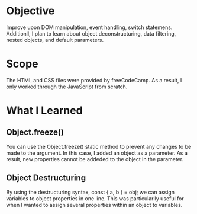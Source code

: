 # Objective
Improve upon DOM manipulation, event handling, switch statemens.
Additionll, I plan to learn about object deconstructuring, data filtering, nested objects, and default parameters.

# Scope
The HTML and CSS files were provided by freeCodeCamp. As a result, I only worked through the JavaScript from scratch.

# What I Learned

## Object.freeze()
You can use the Object.freeze() static method to prevent any changes to be made to the argument. In this case, I added an object as a parameter.
As a result, new properties cannot be addeded to the object in the parameter.

## Object Destructuring
By using the destructuring syntax, const { a, b } = obj; we can assign variables to object properties in one line. This was particularily useful for when I wanted to assign several properties within an object to variables.